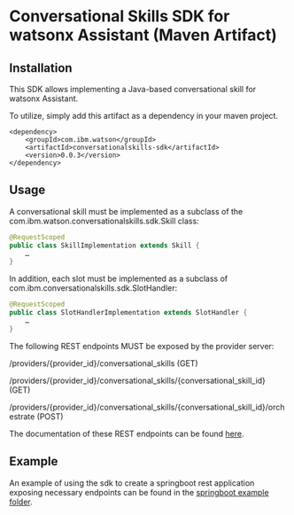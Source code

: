 # Conversational Skills SDK for watsonx Assistant (Maven Artifact)

## Installation
This SDK allows implementing a Java-based conversational skill for watsonx Assistant.

To utilize, simply add this artifact as a dependency in your maven project.
```
<dependency>
    <groupId>com.ibm.watson</groupId>
    <artifactId>conversationalskills-sdk</artifactId>
    <version>0.0.3</version>
</dependency>
```

## Usage
A conversational skill must be implemented as a subclass of the com.ibm.watson.conversationalskills.sdk.Skill class:

```java
@RequestScoped
public class SkillImplementation extends Skill {
	…
}
```

In addition, each slot must be implemented as a subclass of com.ibm.conversationalskills.sdk.SlotHandler:

```java
@RequestScoped
public class SlotHandlerImplementation extends SlotHandler {
	…
}
```

The following REST endpoints MUST be exposed by the provider server:

/providers/{provider_id}/conversational_skills (GET)

/providers/{provider_id}/conversational_skills/{conversational_skill_id} (GET)

/providers/{provider_id}/conversational_skills/{conversational_skill_id}/orchestrate (POST)

The documentation of these REST endpoints can be found [here](https://github.com/watson-developer-cloud/assistant-toolkit/blob/master/conversational-skills/procode-endpoints.md).

## Example
An example of using the sdk to create a springboot rest application exposing necessary endpoints can be found in the [springboot example folder](https://github.com/watson-developer-cloud/assistant-toolkit/tree/master/conversational-skills/procode-skill-springboot-example).
